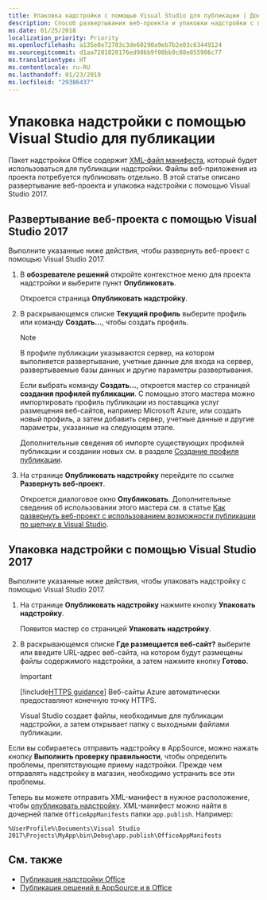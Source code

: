 ```yaml
---
title: Упаковка надстройки с помощью Visual Studio для публикации | Документация Майкрософт
description: Способ развертывания веб-проекта и упаковки надстройки с помощью Visual Studio 2017.
ms.date: 01/25/2018
localization_priority: Priority
ms.openlocfilehash: a135e8e72703c3de60290a9eb7b2e03c63449124
ms.sourcegitcommit: d1aa7201820176ed986b9f00bb9c88e055906c77
ms.translationtype: HT
ms.contentlocale: ru-RU
ms.lasthandoff: 01/23/2019
ms.locfileid: "29386437"
---
```

# <a name="package-your-add-in-using-visual-studio-to-prepare-for-publishing"></a>Упаковка надстройки с помощью Visual Studio для публикации

Пакет надстройки Office содержит [XML-файл манифеста](../develop/add-in-manifests.md), который будет использоваться для публикации надстройки. Файлы веб-приложения из проекта потребуется публиковать отдельно. В этой статье описано развертывание веб-проекта и упаковка надстройки с помощью Visual Studio 2017.

## <a name="to-deploy-your-web-project-using-visual-studio-2017"></a>Развертывание веб-проекта с помощью Visual Studio 2017

Выполните указанные ниже действия, чтобы развернуть веб-проект с помощью Visual Studio 2017.

1. В **обозревателе решений** откройте контекстное меню для проекта надстройки и выберите пункт **Опубликовать**.
    
    Откроется страница **Опубликовать надстройку**.
    
2. В раскрывающемся списке **Текущий профиль** выберите профиль или команду **Создать…**, чтобы создать профиль.
    
    > [!NOTE]
    > В профиле публикации указываются сервер, на котором выполняется развертывание, учетные данные для входа на сервер, развертываемые базы данных и другие параметры развертывания.

    Если выбрать команду **Создать…**, откроется мастер со страницей **создания профилей публикации**. С помощью этого мастера можно импортировать профиль публикации из поставщика услуг размещения веб-сайтов, например Microsoft Azure, или создать новый профиль, а затем добавить сервер, учетные данные и другие параметры, указанные на следующем этапе.
    
    Дополнительные сведения об импорте существующих профилей публикации и создании новых см. в разделе [Создание профиля публикации](https://msdn.microsoft.com/library/dd465337.aspx#creating_a_profile).
    
3. На странице **Опубликовать надстройку** перейдите по ссылке **Развернуть веб-проект**.
    
    Откроется диалоговое окно **Опубликовать**. Дополнительные сведения об использовании этого мастера см. в статье [Как развернуть веб-проект с использованием возможности публикации по щелчку в Visual Studio](https://msdn.microsoft.com/library/dd465337.aspx).
    

## <a name="to-package-your-add-in-using-visual-studio-2017"></a>Упаковка надстройки с помощью Visual Studio 2017

Выполните указанные ниже действия, чтобы упаковать надстройку с помощью Visual Studio 2017.

1. На странице **Опубликовать надстройку** нажмите кнопку **Упаковать надстройку**.
    
    Появится мастер со страницей **Упаковать надстройку**.
    
2. В раскрывающемся списке **Где размещается веб-сайт?** выберите или введите URL-адрес веб-сайта, на котором будут размещены файлы содержимого надстройки, а затем нажмите кнопку **Готово**.
    
    > [!IMPORTANT]
    > [!include[HTTPS guidance](../includes/https-guidance.md)] Веб-сайты Azure автоматически предоставляют конечную точку HTTPS.

    Visual Studio создает файлы, необходимые для публикации надстройки, а затем открывает папку с выходными файлами публикации.
    
Если вы собираетесь отправить надстройку в AppSource, можно нажать кнопку **Выполнить проверку правильности**, чтобы определить проблемы, препятствующие приему надстройки. Прежде чем отправлять надстройку в магазин, необходимо устранить все эти проблемы.

Теперь вы можете отправить XML-манифест в нужное расположение, чтобы [опубликовать надстройку](../publish/publish.md). XML-манифест можно найти в дочерней папке `OfficeAppManifests` папки `app.publish`. Например:

 `%UserProfile%\Documents\Visual Studio 2017\Projects\MyApp\bin\Debug\app.publish\OfficeAppManifests`


## <a name="see-also"></a>См. также

- [Публикация надстройки Office](../publish/publish.md)
- [Публикация решений в AppSource и в Office](https://docs.microsoft.com/office/dev/store/submit-to-the-office-store)
    
